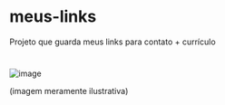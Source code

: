 # meus-links
 Projeto que guarda meus links para contato + currículo
#
![image](https://user-images.githubusercontent.com/100864919/187802075-06dcaeaf-fe7e-4cbd-bfa6-d68c12c6b762.png)

(imagem meramente ilustrativa)
